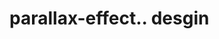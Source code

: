 # parallax-effect.. desgin                                                                                                  
   
